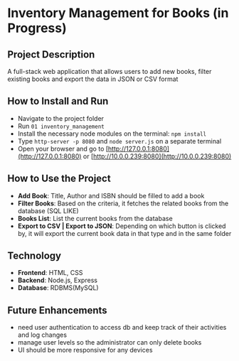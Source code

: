 # Inventory Management for Books (in Progress)

## Project Description
A full-stack web application that allows users to add new books, filter existing books and export the data in JSON or CSV format

## How to Install and Run
- Navigate to the project folder
- Run `01 inventory_management`
- Install the necessary node modules on the terminal: `npm install`
- Type `http-server -p 8080` and `node server.js` on a separate terminal
- Open your browser and go to [http://127.0.0.1:8080](http://127.0.0.1:8080) or [http://10.0.0.239:8080](http://10.0.0.239:8080)

## How to Use the Project
- **Add Book**: Title, Author and ISBN should be filled to add a book
- **Filter Books**: Based on the criteria, it fetches the related books from the database (SQL LIKE)
- **Books List**: List the current books from the database
- **Export to CSV | Export to JSON**: Depending on which button is clicked by, it will export the current book data in that type and in the same folder

## Technology
- **Frontend**: HTML, CSS
- **Backend**: Node.js, Express
- **Database**: RDBMS(MySQL)

## Future Enhancements
- need user authentication to access db and keep track of their activities and log changes
- manage user levels so the administrator can only delete books
- UI should be more responsive for any devices
